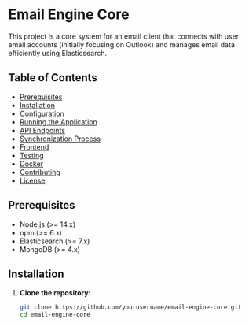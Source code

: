 # Email Engine Core

This project is a core system for an email client that connects with user email accounts (initially focusing on Outlook) and manages email data efficiently using Elasticsearch.

## Table of Contents

- [Prerequisites](#prerequisites)
- [Installation](#installation)
- [Configuration](#configuration)
- [Running the Application](#running-the-application)
- [API Endpoints](#api-endpoints)
- [Synchronization Process](#synchronization-process)
- [Frontend](#frontend)
- [Testing](#testing)
- [Docker](#docker)
- [Contributing](#contributing)
- [License](#license)

## Prerequisites

- Node.js (>= 14.x)
- npm (>= 6.x)
- Elasticsearch (>= 7.x)
- MongoDB (>= 4.x)

## Installation

1. **Clone the repository:**

   ```sh
   git clone https://github.com/yourusername/email-engine-core.git
   cd email-engine-core
